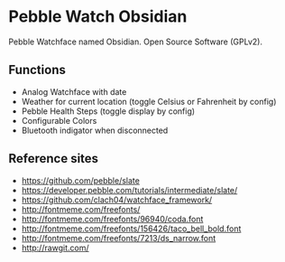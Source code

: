 # Pebble Watch Obsidian

Pebble Watchface named Obsidian. Open Source Software (GPLv2).

## Functions

* Analog Watchface with date
* Weather for current location (toggle Celsius or Fahrenheit by config)
* Pebble Health Steps (toggle display by config)
* Configurable Colors
* Bluetooth indigator when disconnected

## Reference sites

* https://github.com/pebble/slate
 * https://developer.pebble.com/tutorials/intermediate/slate/
* https://github.com/clach04/watchface_framework/
* http://fontmeme.com/freefonts/
 * http://fontmeme.com/freefonts/96940/coda.font
 * http://fontmeme.com/freefonts/156426/taco_bell_bold.font
 * http://fontmeme.com/freefonts/7213/ds_narrow.font
* http://rawgit.com/
